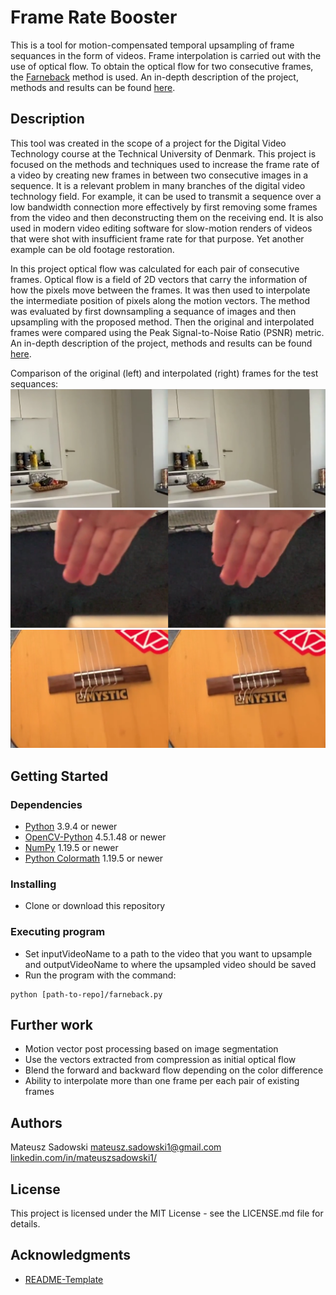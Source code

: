 # Frame Rate Booster

This is a tool for motion-compensated temporal upsampling of frame sequances in the form of videos. Frame interpolation is carried out with the use of optical flow. To obtain the optical flow for two consecutive frames, the [Farneback](http://www.diva-portal.org/smash/get/diva2:273847/FULLTEXT01.pdf) method is used. An in-depth description of the project, methods and results can be found [here](https://www.student.dtu.dk/~s192771/DigitalVideoTechnology.pdf).

## Description

This tool was created in the scope of a project for the Digital Video Technology course at the Technical University of Denmark. This project is focused on the methods and techniques used to increase the frame rate of a video by creating new frames in between two consecutive images in a sequence. It is a relevant problem in many branches of the digital video technology field. For example, it can be used to transmit a sequence over a low bandwidth connection more effectively by first removing some frames from the video and then deconstructing them on the receiving end. It is also used in modern video editing software for slow-motion renders of videos that were shot with insufficient frame rate for that purpose. Yet another example can be old footage restoration.

In this project optical flow was calculated for each pair of consecutive frames. Optical  flow  is  a  field  of  2D  vectors  that  carry  the  information  of  how  the  pixels  move  between the frames. It was then used to interpolate the intermediate position of pixels along the motion vectors. The method was evaluated by first downsampling a sequance of images and then upsampling with the proposed method. Then the original and interpolated frames were compared using the Peak Signal-to-Noise Ratio (PSNR) metric. An in-depth description of the project, methods and results can be found [here](https://www.student.dtu.dk/~s192771/DigitalVideoTechnology.pdf).

Comparison of the original (left) and interpolated (right) frames for the test sequances:
![Room comparison](images/room.png "Room comparison")
![Hand comparison](images/hand.png "Hand comparison")
![Guitar comparison](images/guitar.png "Guitar comnparison")
<!-- TODO: Add GIF of original and downsampled & upsampled video for a demo -->

## Getting Started

### Dependencies

- [Python](https://www.python.org/) 3.9.4 or newer
- [OpenCV-Python](https://pypi.org/project/opencv-python/) 4.5.1.48 or newer
- [NumPy](https://pypi.org/project/numpy/) 1.19.5 or newer
- [Python Colormath](https://pypi.org/project/colormath/) 1.19.5 or newer

### Installing

- Clone or download this repository

### Executing program

- Set inputVideoName to a path to the video that you want to upsample and outputVideoName to where the upsampled video should be saved
- Run the program with the command:
```
python [path-to-repo]/farneback.py
```

## Further work

- Motion vector post processing based on image segmentation
- Use the vectors extracted from compression as initial optical flow
- Blend the forward and backward flow depending on the color difference
- Ability to interpolate more than one frame per each pair of existing frames

## Authors

Mateusz Sadowski
[mateusz.sadowski1@gmail.com](mateusz.sadowski1@gmail.com)
[linkedin.com/in/mateuszsadowski1/](https://www.linkedin.com/in/mateuszsadowski1/)

## License

This project is licensed under the MIT License - see the LICENSE.md file for details.

## Acknowledgments

* [README-Template](https://gist.github.com/DomPizzie/7a5ff55ffa9081f2de27c315f5018afc)